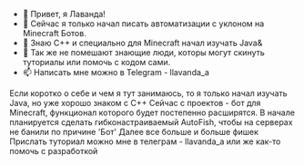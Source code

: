 - 👋 Привет, я Лаванда!
- 👀 Сейчас я только начал писать автоматизации с уклоном на Minecraft Ботов.
- 🌱 Знаю C++ и специально для Minecraft начал изучать Java&
- 💞️ Так же не помешают знающие люди, которы могут скинуть туториалы или помочь с кодом сами.
- 📫 Написать мне можно в Telegram - llavanda_a

Если коротко о себе и чем я тут занимаюсь, то я только начал изучать Java, но уже хорошо знаком с C++
Сейчас с проектов - бот для Minecraft, функционал которого будет постепенно расширятся.
В начале планируется сделать гибконастраиваемый AutoFish, чтобы на серверах не банили по причине 'Бот'
Далее все больше и больше фишек
Прислать туториал можно мне в телеграм - llavanda_a или же как-то помочь с разработкой

